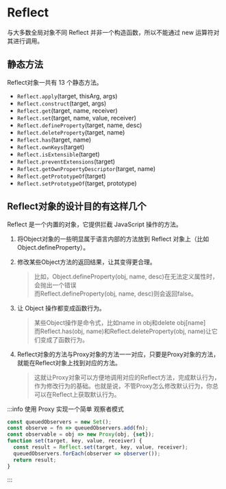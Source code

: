 # Reflect

与大多数全局对象不同 Reflect 并非一个构造函数，所以不能通过 new 运算符对其进行调用。

## 静态方法
Reflect对象一共有 13 个静态方法。

- `Reflect.apply`(target, thisArg, args)
- `Reflect.construct`(target, args)
- `Reflect.get`(target, name, receiver)
- `Reflect.set`(target, name, value, receiver)
- `Reflect.defineProperty`(target, name, desc)
- `Reflect.deleteProperty`(target, name)
- `Reflect.has`(target, name)
- `Reflect.ownKeys`(target)
- `Reflect.isExtensible`(target)
- `Reflect.preventExtensions`(target)
- `Reflect.getOwnPropertyDescriptor`(target, name)
- `Reflect.getPrototypeOf`(target)
- `Reflect.setPrototypeOf`(target, prototype)

## Reflect对象的设计目的有这样几个
Reflect 是一个内置的对象，它提供拦截 JavaScript 操作的方法。

1. 将Object对象的一些明显属于语言内部的方法放到 Reflect 对象上（比如Object.defineProperty）。
2. 修改某些Object方法的返回结果，让其变得更合理。
    > 比如，Object.defineProperty(obj, name, desc)在无法定义属性时，会抛出一个错误<br />
    > 而Reflect.defineProperty(obj, name, desc)则会返回false。

3. 让 Object 操作都变成函数行为。
    > 某些Object操作是命令式，比如name in obj和delete obj[name] <br />
    > 而Reflect.has(obj, name)和Reflect.deleteProperty(obj, name)让它们变成了函数行为。

4. Reflect对象的方法与Proxy对象的方法一一对应，只要是Proxy对象的方法，就能在Reflect对象上找到对应的方法。
    > 这就让Proxy对象可以方便地调用对应的Reflect方法，完成默认行为，作为修改行为的基础。也就是说，不管Proxy怎么修改默认行为，你总可以在Reflect上获取默认行为。

:::info 使用 Proxy 实现一个简单 观察者模式

```javascript
const queuedObservers = new Set();
const observe = fn => queuedObservers.add(fn);
const observable = obj => new Proxy(obj, {set});
function set(target, key, value, receiver) {
  const result = Reflect.set(target, key, value, receiver);
  queuedObservers.forEach(observer => observer());
  return result;
}
```
:::
